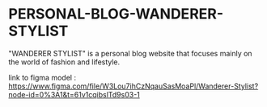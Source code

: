 # PERSONAL-BLOG-WANDERER-STYLIST
"WANDERER STYLIST" is a personal blog website that focuses mainly on the world of fashion and lifestyle. 


link to figma model : https://www.figma.com/file/W3Lou7ihCzNqauSasMoaPl/Wanderer-Stylist?node-id=0%3A1&t=61v1cqibslTd9s03-1

